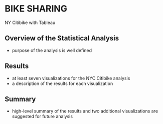 # BIKE SHARING
NY Citibike with Tableau

## Overview of the Statistical Analysis
- purpose of the analysis is well defined

## Results
- at least seven visualizations for the NYC Citibike analysis
- a description of the results for each visualization

## Summary
- high-level summary of the results and two additional visualizations are suggested for future analysis
